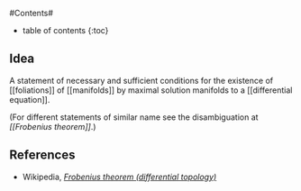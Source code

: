 
#Contents#
* table of contents
{:toc}

## Idea

A statement of necessary and sufficient conditions for the existence of [[foliations]] of [[manifolds]] by maximal solution manifolds to a [[differential equation]].

(For different statements of similar name see the disambiguation at _[[Frobenius theorem]]_.)

## References

* Wikipedia, _[Frobenius theorem (differential topology)](http://en.wikipedia.org/wiki/Frobenius_theorem_%28differential_topology%29)_
